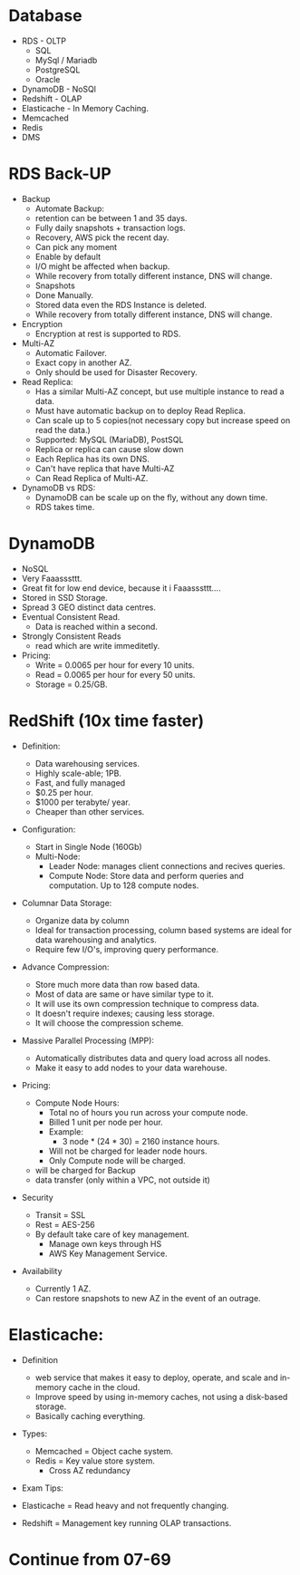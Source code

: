 # Database

- RDS - OLTP
  - SQL
  - MySql / Mariadb
  - PostgreSQL
  - Oracle
- DynamoDB - NoSQl
- Redshift - OLAP
- Elasticache - In Memory  Caching.
 - Memcached
 - Redis 
 - DMS

# RDS Back-UP
 - Backup
   - Automate Backup:
    - retention can be between 1 and 35 days.
    - Fully daily snapshots + transaction logs.
    - Recovery, AWS pick the recent day.
    - Can pick any moment
    - Enable by default
    - I/O might be affected when backup.
    - While recovery from totally different instance, DNS will change.
   - Snapshots
    - Done Manually.
    - Stored data even the RDS Instance is deleted.
    - While recovery from totally different instance, DNS will change.
 - Encryption
   - Encryption at rest is supported to RDS.
 - Multi-AZ
   - Automatic Failover.
   - Exact copy in another AZ.
   - Only should be used for Disaster Recovery.
 - Read Replica:
   - Has a similar Multi-AZ concept, but use multiple instance to read a data.
   - Must have automatic backup on to deploy Read Replica.
   - Can scale up to 5 copies(not necessary copy but increase speed on read the data.)
   - Supported: MySQL (MariaDB), PostSQL
   - Replica or replica can cause slow down
   - Each Replica has its own DNS.
   - Can't have replica that have Multi-AZ
   - Can Read Replica of Multi-AZ. 
 - DynamoDB vs RDS:
   - DynamoDB can be scale up on the fly, without any down time.
   - RDS takes time.

# DynamoDB
 - NoSQL
 - Very Faaasssttt.
 - Great fit for low end device, because it i Faaasssttt....
 - Stored in SSD Storage.
 - Spread 3 GEO distinct data centres.
 - Eventual Consistent Read.
   - Data is reached within a second.
 - Strongly Consistent Reads
   - read which are write immeditetly.
 - Pricing:
   - Write = 0.0065 per hour for every 10 units.
   - Read = 0.0065 per hour for every 50 units.
   - Storage = 0.25/GB.

# RedShift (10x time faster)
 - Definition:
   - Data warehousing services.
   - Highly scale-able; 1PB.
   - Fast, and fully managed
   - $0.25 per hour.
   - $1000 per terabyte/ year. 
   - Cheaper than other services.
 - Configuration:
   - Start in Single Node (160Gb)
   - Multi-Node:
     - Leader Node: manages client connections and recives queries.
     - Compute Node: Store data and perform queries and computation. Up to 128 compute nodes.

 - Columnar Data Storage:
   - Organize data by column
   - Ideal for transaction processing, column based systems are ideal for data warehousing and analytics.
   - Require few I/O's, improving query performance.
 - Advance Compression:
   - Store much more data than row based data.
   - Most of data are same or have similar type to it. 
   - It will use its own compression technique to compress data.
   - It doesn't require indexes; causing less storage.
   - It will choose the compression scheme.

 - Massive Parallel Processing (MPP):
   - Automatically distributes data and query load across all nodes.
   - Make it easy to add nodes to your data warehouse.

 - Pricing:
   - Compute Node Hours:
     - Total no of hours you run across your compute node.
     - Billed 1 unit per node per hour.
     - Example:
       - 3 node * (24 * 30) = 2160 instance hours.
     - Will not be charged for leader node hours.
     - Only Compute node will be charged.
   - will be charged for Backup
   - data transfer (only within a VPC, not outside it)

 - Security
   - Transit = SSL
   - Rest = AES-256
   - By default take care of key management.
     - Manage own keys through HS
     - AWS Key Management Service.

 - Availability
   - Currently 1 AZ.
   - Can restore snapshots to new AZ in the event of an outrage.

# Elasticache:
 - Definition
   - web service that makes it easy to deploy, operate, and scale and in-memory cache in the cloud.
   - Improve speed by using in-memory caches, not using a disk-based storage.
   - Basically caching everything.
 - Types:
   - Memcached = Object cache system.
   - Redis = Key value store system.
     - Cross AZ redundancy

- Exam Tips:
 - Elasticache = Read heavy and not frequently changing.
 - Redshift = Management key running OLAP transactions.

# Continue from 07-69
